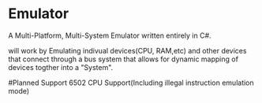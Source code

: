 # Emulator

A Multi-Platform, Multi-System Emulator written entirely in C#.

will work by Emulating indivual devices(CPU, RAM,etc) and other devices that connect through a bus system that allows for dynamic mapping of devices togther into a "System".


#Planned Support
6502 CPU Support(Including illegal instruction emulation mode)

